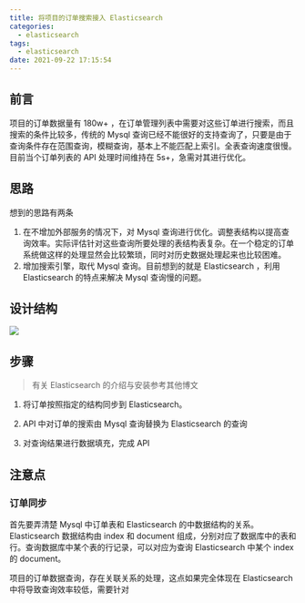 ```yaml
---
title: 将项目的订单搜索接入 Elasticsearch
categories:
  - elasticsearch
tags:
  - elasticsearch
date: 2021-09-22 17:15:54
---
```



## 前言

项目的订单数据量有 180w+ ，在订单管理列表中需要对这些订单进行搜索，而且搜索的条件比较多，传统的 Mysql 查询已经不能很好的支持查询了，只要是由于查询条件存在范围查询，模糊查询，基本上不能匹配上索引。全表查询速度很慢。目前当个订单列表的 API 处理时间维持在 5s+，急需对其进行优化。

## 思路

想到的思路有两条
1. 在不增加外部服务的情况下，对 Mysql 查询进行优化。调整表结构以提高查询效率。实际评估针对这些查询所要处理的表结构表复杂。在一个稳定的订单系统做这样的处理显然会比较繁琐，同时对历史数据处理起来也比较困难。
2. 增加搜索引擎，取代 Mysql 查询。目前想到的就是 Elasticsearch ，利用 Elasticsearch 的特点来解决 Mysql 查询慢的问题。


## 设计结构
![](订单系统.png)


## 步骤

> 有关 Elasticsearch 的介绍与安装参考其他博文

1. 将订单按照指定的结构同步到 Elasticsearch。

2. API 中对订单的搜索由 Mysql 查询替换为 Elasticsearch 的查询

3. 对查询结果进行数据填充，完成 API


## 注意点

### 订单同步

首先要弄清楚 Mysql 中订单表和 Elasticsearch 的中数据结构的关系。Elasticsearch 数据结构由 index 和 document 组成，分别对应了数据库中的表和行。查询数据库中某个表的行记录，可以对应为查询 Elasticsearch 中某个 index 的 document。

项目的订单数据查询，存在关联关系的处理，这点如果完全体现在 Elasticsearch 中将导致查询效率较低，需要针对